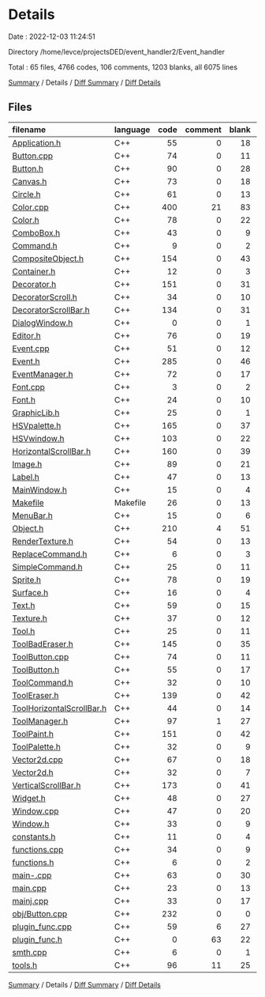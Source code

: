 # Details

Date : 2022-12-03 11:24:51

Directory /home/levce/projectsDED/event_handler2/Event_handler

Total : 65 files,  4766 codes, 106 comments, 1203 blanks, all 6075 lines

[Summary](results.md) / Details / [Diff Summary](diff.md) / [Diff Details](diff-details.md)

## Files
| filename | language | code | comment | blank | total |
| :--- | :--- | ---: | ---: | ---: | ---: |
| [Application.h](/Application.h) | C++ | 55 | 0 | 18 | 73 |
| [Button.cpp](/Button.cpp) | C++ | 74 | 0 | 11 | 85 |
| [Button.h](/Button.h) | C++ | 90 | 0 | 28 | 118 |
| [Canvas.h](/Canvas.h) | C++ | 73 | 0 | 18 | 91 |
| [Circle.h](/Circle.h) | C++ | 61 | 0 | 13 | 74 |
| [Color.cpp](/Color.cpp) | C++ | 400 | 21 | 83 | 504 |
| [Color.h](/Color.h) | C++ | 78 | 0 | 22 | 100 |
| [ComboBox.h](/ComboBox.h) | C++ | 43 | 0 | 9 | 52 |
| [Command.h](/Command.h) | C++ | 9 | 0 | 2 | 11 |
| [CompositeObject.h](/CompositeObject.h) | C++ | 154 | 0 | 43 | 197 |
| [Container.h](/Container.h) | C++ | 12 | 0 | 3 | 15 |
| [Decorator.h](/Decorator.h) | C++ | 151 | 0 | 31 | 182 |
| [DecoratorScroll.h](/DecoratorScroll.h) | C++ | 34 | 0 | 10 | 44 |
| [DecoratorScrollBar.h](/DecoratorScrollBar.h) | C++ | 134 | 0 | 31 | 165 |
| [DialogWindow.h](/DialogWindow.h) | C++ | 0 | 0 | 1 | 1 |
| [Editor.h](/Editor.h) | C++ | 76 | 0 | 19 | 95 |
| [Event.cpp](/Event.cpp) | C++ | 51 | 0 | 12 | 63 |
| [Event.h](/Event.h) | C++ | 285 | 0 | 46 | 331 |
| [EventManager.h](/EventManager.h) | C++ | 72 | 0 | 17 | 89 |
| [Font.cpp](/Font.cpp) | C++ | 3 | 0 | 2 | 5 |
| [Font.h](/Font.h) | C++ | 24 | 0 | 10 | 34 |
| [GraphicLib.h](/GraphicLib.h) | C++ | 25 | 0 | 1 | 26 |
| [HSVpalette.h](/HSVpalette.h) | C++ | 165 | 0 | 37 | 202 |
| [HSVwindow.h](/HSVwindow.h) | C++ | 103 | 0 | 22 | 125 |
| [HorizontalScrollBar.h](/HorizontalScrollBar.h) | C++ | 160 | 0 | 39 | 199 |
| [Image.h](/Image.h) | C++ | 89 | 0 | 21 | 110 |
| [Label.h](/Label.h) | C++ | 47 | 0 | 13 | 60 |
| [MainWindow.h](/MainWindow.h) | C++ | 15 | 0 | 4 | 19 |
| [Makefile](/Makefile) | Makefile | 26 | 0 | 13 | 39 |
| [MenuBar.h](/MenuBar.h) | C++ | 15 | 0 | 6 | 21 |
| [Object.h](/Object.h) | C++ | 210 | 4 | 51 | 265 |
| [RenderTexture.h](/RenderTexture.h) | C++ | 54 | 0 | 13 | 67 |
| [ReplaceCommand.h](/ReplaceCommand.h) | C++ | 6 | 0 | 3 | 9 |
| [SimpleCommand.h](/SimpleCommand.h) | C++ | 25 | 0 | 11 | 36 |
| [Sprite.h](/Sprite.h) | C++ | 78 | 0 | 19 | 97 |
| [Surface.h](/Surface.h) | C++ | 16 | 0 | 4 | 20 |
| [Text.h](/Text.h) | C++ | 59 | 0 | 15 | 74 |
| [Texture.h](/Texture.h) | C++ | 37 | 0 | 12 | 49 |
| [Tool.h](/Tool.h) | C++ | 25 | 0 | 11 | 36 |
| [ToolBadEraser.h](/ToolBadEraser.h) | C++ | 145 | 0 | 35 | 180 |
| [ToolButton.cpp](/ToolButton.cpp) | C++ | 74 | 0 | 11 | 85 |
| [ToolButton.h](/ToolButton.h) | C++ | 55 | 0 | 17 | 72 |
| [ToolCommand.h](/ToolCommand.h) | C++ | 32 | 0 | 10 | 42 |
| [ToolEraser.h](/ToolEraser.h) | C++ | 139 | 0 | 42 | 181 |
| [ToolHorizontalScrollBar.h](/ToolHorizontalScrollBar.h) | C++ | 44 | 0 | 14 | 58 |
| [ToolManager.h](/ToolManager.h) | C++ | 97 | 1 | 27 | 125 |
| [ToolPaint.h](/ToolPaint.h) | C++ | 151 | 0 | 42 | 193 |
| [ToolPalette.h](/ToolPalette.h) | C++ | 32 | 0 | 9 | 41 |
| [Vector2d.cpp](/Vector2d.cpp) | C++ | 67 | 0 | 18 | 85 |
| [Vector2d.h](/Vector2d.h) | C++ | 32 | 0 | 7 | 39 |
| [VerticalScrollBar.h](/VerticalScrollBar.h) | C++ | 173 | 0 | 41 | 214 |
| [Widget.h](/Widget.h) | C++ | 48 | 0 | 27 | 75 |
| [Window.cpp](/Window.cpp) | C++ | 47 | 0 | 20 | 67 |
| [Window.h](/Window.h) | C++ | 33 | 0 | 9 | 42 |
| [constants.h](/constants.h) | C++ | 11 | 0 | 4 | 15 |
| [functions.cpp](/functions.cpp) | C++ | 34 | 0 | 9 | 43 |
| [functions.h](/functions.h) | C++ | 6 | 0 | 2 | 8 |
| [main-.cpp](/main-.cpp) | C++ | 63 | 0 | 30 | 93 |
| [main.cpp](/main.cpp) | C++ | 23 | 0 | 13 | 36 |
| [mainj.cpp](/mainj.cpp) | C++ | 33 | 0 | 17 | 50 |
| [obj/Button.cpp](/obj/Button.cpp) | C++ | 232 | 0 | 0 | 232 |
| [plugin_func.cpp](/plugin_func.cpp) | C++ | 59 | 6 | 27 | 92 |
| [plugin_func.h](/plugin_func.h) | C++ | 0 | 63 | 22 | 85 |
| [smth.cpp](/smth.cpp) | C++ | 6 | 0 | 1 | 7 |
| [tools.h](/tools.h) | C++ | 96 | 11 | 25 | 132 |

[Summary](results.md) / Details / [Diff Summary](diff.md) / [Diff Details](diff-details.md)